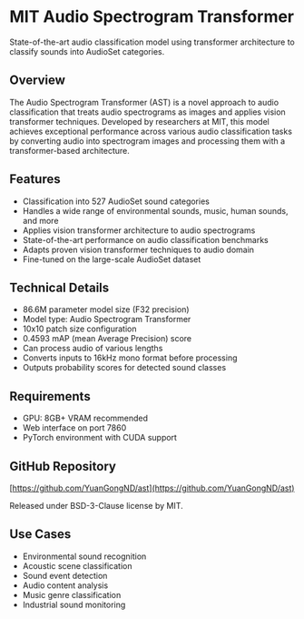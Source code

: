 # MIT Audio Spectrogram Transformer

State-of-the-art audio classification model using transformer architecture to classify sounds into AudioSet categories.

## Overview
The Audio Spectrogram Transformer (AST) is a novel approach to audio classification that treats audio spectrograms as images and applies vision transformer techniques. Developed by researchers at MIT, this model achieves exceptional performance across various audio classification tasks by converting audio into spectrogram images and processing them with a transformer-based architecture.

## Features
- Classification into 527 AudioSet sound categories
- Handles a wide range of environmental sounds, music, human sounds, and more
- Applies vision transformer architecture to audio spectrograms
- State-of-the-art performance on audio classification benchmarks
- Adapts proven vision transformer techniques to audio domain
- Fine-tuned on the large-scale AudioSet dataset

## Technical Details
- 86.6M parameter model size (F32 precision)
- Model type: Audio Spectrogram Transformer
- 10x10 patch size configuration
- 0.4593 mAP (mean Average Precision) score
- Can process audio of various lengths
- Converts inputs to 16kHz mono format before processing
- Outputs probability scores for detected sound classes

## Requirements
- GPU: 8GB+ VRAM recommended
- Web interface on port 7860
- PyTorch environment with CUDA support

## GitHub Repository
[https://github.com/YuanGongND/ast](https://github.com/YuanGongND/ast)

Released under BSD-3-Clause license by MIT.

## Use Cases
- Environmental sound recognition
- Acoustic scene classification
- Sound event detection
- Audio content analysis
- Music genre classification
- Industrial sound monitoring 